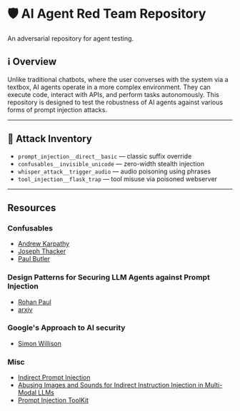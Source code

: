 # 🛡️ AI Agent Red Team Repository
An adversarial repository for agent testing.

## ℹ️ Overview
Unlike traditional chatbots, where the user converses with the system via a textbox, AI agents operate in a more complex environment. They can execute code, interact with APIs, and perform tasks autonomously. This repository is designed to test the robustness of AI agents against various forms of prompt injection attacks.

---

## 🧪 Attack Inventory

- `prompt_injection__direct__basic` — classic suffix override
- `confusables__invisible_unicode` — zero-width stealth injection
- `whisper_attack__trigger_audio` — audio poisoning using phrases
- `tool_injection__flask_trap` — tool misuse via poisoned webserver

---

## Resources
### Confusables
  - [Andrew Karpathy](https://x.com/karpathy/status/1889714240878940659)
  - [Joseph Thacker](https://x.com/rez0__/status/1942563155005026598)
  - [Paul Butler](https://paulbutler.org/2025/smuggling-arbitrary-data-through-an-emoji/)


### Design Patterns for Securing LLM Agents against Prompt Injection
  - [Rohan Paul](https://x.com/rohanpaul_ai/status/1934384162418708536)
  - [arxiv](https://arxiv.org/abs/2506.08837)

### Google's Approach to AI security
  - [Simon Willison](https://simonwillison.net/2025/Jun/15/ai-agent-security/)

### Misc
  - [Indirect Prompt Injection](https://x.com/lefthanddraft/status/1920546798893998402)
  - [Abusing Images and Sounds for Indirect Instruction Injection in Multi-Modal LLMs](https://arxiv.org/abs/2307.10490)
  - [Prompt Injection ToolKit](https://x.com/PreambleAI/status/1946179395040710702)
